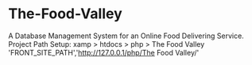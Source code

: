 # The-Food-Valley
A Database Management System for an Online Food Delivering Service.
Project Path Setup:
xamp > htdocs > php > The Food Valley
'FRONT_SITE_PATH','http://127.0.0.1/php/The Food Valley/'
